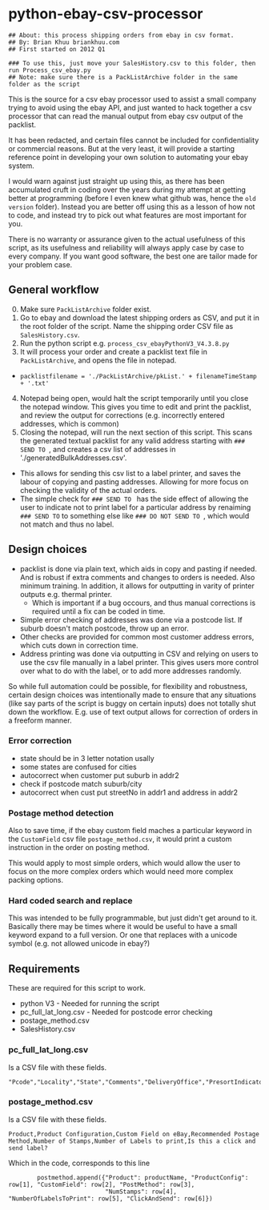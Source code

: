# python-ebay-csv-processor

```
## About: this process shipping orders from ebay in csv format.
## By: Brian Khuu briankhuu.com
## First started on 2012 Q1

### To use this, just move your SalesHistory.csv to this folder, then run Process_csv_ebay.py
## Note: make sure there is a PackListArchive folder in the same folder as the script
```

This is the source for a csv ebay processor used to assist a small company trying to avoid using the ebay API, and just wanted to hack together a csv processor that can read the manual output from ebay csv output of the packlist.

It has been redacted, and certain files cannot be included for confidentiality or commercial reasons. But at the very least, it will provide a starting reference point in developing your own solution to automating your ebay system. 

I would warn against just straight up using this, as there has been accumulated cruft in coding over the years during my attempt at getting better at programming (before I even knew what github was, hence the `old version` folder). Instead you are better off using this as a lesson of how not to code, and instead try to pick out what features are most important for you.

There is no warranty or assurance given to the actual usefulness of this script, as its usefulness and reliability will always apply case by case to every company. If you want good software, the best one are tailor made for your problem case. 

## General workflow

0. Make sure `PackListArchive` folder exist.
1. Go to ebay and download the latest shipping orders as CSV, and put it in the root folder of the script. Name the shipping order CSV file as `SalesHistory.csv`. 
2. Run the python script e.g. `process_csv_ebayPythonV3_V4.3.8.py`
3. It will process your order and create a packlist text file in `PackListArchive`, and opens the file in notepad.
  - `packlistfilename = './PackListArchive/pkList.' + filenameTimeStamp + '.txt'`
4. Notepad being open, would halt the script temporarily until you close the notepad window. This gives you time to edit and print the packlist, and review the output for corrections (e.g. incorrectly entered addresses, which is common)
5. Closing the notepad, will run the next section of this script. This scans the generated textual packlist for any valid address starting with `### SEND TO `, and creates a csv list of addresses in './generatedBulkAddresses.csv'. 
  - This allows for sending this csv list to a label printer, and saves the labour of copying and pasting addresses. Allowing for more focus on checking the validity of the actual orders.
  - The simple check for `### SEND TO ` has the side effect of allowing the user to indicate not to print label for a particular address by renaiming `### SEND TO` to something else like `### DO NOT SEND TO `, which would not match and thus no label.

## Design choices

* packlist is done via plain text, which aids in copy and pasting if needed. And is robust if extra comments and changes to orders is needed. Also minimum training. In addition, it allows for outputting in varity of printer outputs e.g. thermal printer.
  - Which is important if a bug occours, and thus manual corrections is required until a fix can be coded in time. 
* Simple error checking of addresses was done via a postcode list. If suburb doesn't match postcode, throw up an error.
* Other checks are provided for common most customer address errors, which cuts down in correction time. 
* Address printing was done via outputting in CSV and relying on users to use the csv file manually in a label printer. This gives users more control over what to do with the label, or to add more addresses randomly.

So while full automation could be possible, for flexibility and robustness, certain design choices was intentionally made to ensure that any situations (like say parts of the script is buggy on certain inputs) does not totally shut down the workflow. E.g. use of text output allows for correction of orders in a freeform manner. 

### Error correction

* state should be in 3 letter notation usally
* some states are confused for cities
* autocorrect when customer put suburb in addr2
* check if postcode match suburb/city
* autocorrect when cust put streetNo in addr1 and address in addr2

### Postage method detection

Also to save time, if the ebay custom field maches a particular keyword in the `CustomField` csv file `postage_method.csv`, it would print a custom instruction in the order on posting method.

This would apply to most simple orders, which would allow the user to focus on the more complex orders which would need more complex packing options. 

### Hard coded search and replace

This was intended to be fully programmable, but just didn't get around to it. Basically there may be times where it would be useful to have a small keyword expand to a full version. Or one that replaces with a unicode symbol (e.g. not allowed unicode in ebay?)

## Requirements

These are required for this script to work.

* python V3 			- Needed for running the script
* pc_full_lat_long.csv 	- Needed for postcode error checking
* postage_method.csv
* SalesHistory.csv

### pc_full_lat_long.csv

Is a CSV file with these fields.

```
"Pcode","Locality","State","Comments","DeliveryOffice","PresortIndicator","ParcelZone","BSPnumber","BSPname","Category","Lat","Long"
```

### postage_method.csv

Is a CSV file with these fields. 

```
Product,Product Configuration,Custom Field on eBay,Recommended Postage Method,Number of Stamps,Number of Labels to print,Is this a click and send label?
```

Which in the code, corresponds to this line

```
        postmethod.append({"Product": productName, "ProductConfig": row[1], "CustomField": row[2], "PostMethod": row[3],
                           "NumStamps": row[4], "NumberOfLabelsToPrint": row[5], "ClickAndSend": row[6]})
```